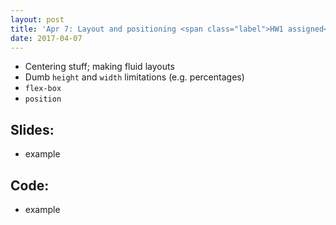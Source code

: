 ```yaml
---
layout: post
title: 'Apr 7: Layout and positioning <span class="label">HW1 assigned</span>'
date: 2017-04-07
---
```


- Centering stuff; making fluid layouts
- Dumb `height` and `width` limitations (e.g. percentages)
- `flex-box`
- `position`

<!--more-->

## Slides:
- example

## Code:
- example
